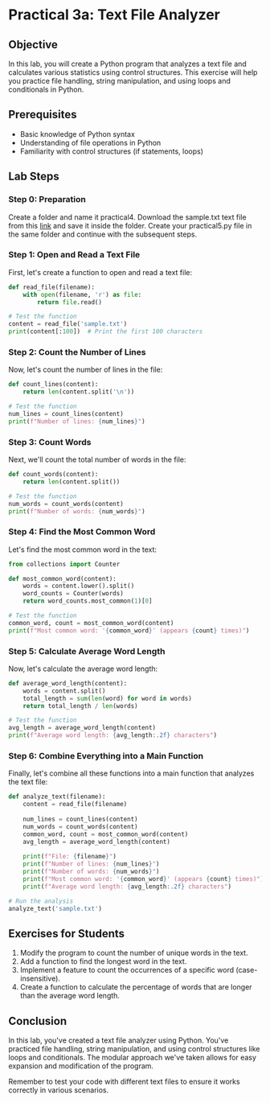 # Practical 3a: Text File Analyzer

## Objective
In this lab, you will create a Python program that analyzes a text file and calculates various statistics using control structures. This exercise will help you practice file handling, string manipulation, and using loops and conditionals in Python.


## Prerequisites
- Basic knowledge of Python syntax
- Understanding of file operations in Python
- Familiarity with control structures (if statements, loops)

## Lab Steps

### Step 0: Preparation

Create a folder and name it practical4. Download the sample.txt text file from this [link](https://drive.google.com/file/d/1j2MC-RE4UbiPnMsn9ZMtjXqVnlX0rZgA/view?usp=sharing) and save it inside the folder. Create your practical5.py file in the same folder
and continue with the subsequent steps. 

### Step 1: Open and Read a Text File

First, let's create a function to open and read a text file:

```python
def read_file(filename):
    with open(filename, 'r') as file:
        return file.read()

# Test the function
content = read_file('sample.txt')
print(content[:100])  # Print the first 100 characters
```

### Step 2: Count the Number of Lines

Now, let's count the number of lines in the file:

```python
def count_lines(content):
    return len(content.split('\n'))

# Test the function
num_lines = count_lines(content)
print(f"Number of lines: {num_lines}")
```

### Step 3: Count Words

Next, we'll count the total number of words in the file:

```python
def count_words(content):
    return len(content.split())

# Test the function
num_words = count_words(content)
print(f"Number of words: {num_words}")
```

### Step 4: Find the Most Common Word

Let's find the most common word in the text:

```python
from collections import Counter

def most_common_word(content):
    words = content.lower().split()
    word_counts = Counter(words)
    return word_counts.most_common(1)[0]

# Test the function
common_word, count = most_common_word(content)
print(f"Most common word: '{common_word}' (appears {count} times)")
```

### Step 5: Calculate Average Word Length

Now, let's calculate the average word length:

```python
def average_word_length(content):
    words = content.split()
    total_length = sum(len(word) for word in words)
    return total_length / len(words)

# Test the function
avg_length = average_word_length(content)
print(f"Average word length: {avg_length:.2f} characters")
```

### Step 6: Combine Everything into a Main Function

Finally, let's combine all these functions into a main function that analyzes the text file:

```python
def analyze_text(filename):
    content = read_file(filename)
    
    num_lines = count_lines(content)
    num_words = count_words(content)
    common_word, count = most_common_word(content)
    avg_length = average_word_length(content)
    
    print(f"File: {filename}")
    print(f"Number of lines: {num_lines}")
    print(f"Number of words: {num_words}")
    print(f"Most common word: '{common_word}' (appears {count} times)")
    print(f"Average word length: {avg_length:.2f} characters")

# Run the analysis
analyze_text('sample.txt')
```

## Exercises for Students

1. Modify the program to count the number of unique words in the text.
2. Add a function to find the longest word in the text.
3. Implement a feature to count the occurrences of a specific word (case-insensitive).
4. Create a function to calculate the percentage of words that are longer than the average word length.

## Conclusion

In this lab, you've created a text file analyzer using Python. You've practiced file handling, string manipulation, and using control structures like loops and conditionals. The modular approach we've taken allows for easy expansion and modification of the program.

Remember to test your code with different text files to ensure it works correctly in various scenarios.
